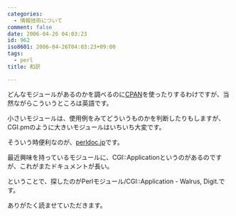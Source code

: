 ```yaml
---
categories:
  - 情報技術について
comment: false
date: 2006-04-26 04:03:23
id: 962
iso8601: 2006-04-26T04:03:23+09:00
tags:
  - perl
title: 和訳

---
```


<p>どんなモジュールがあるのかを調べるのに<a href="http://search.cpan.org">CPAN</a>を使ったりするわけですが、当然ながらこういうところは英語です。</p>

<p>小さいモジュールは、使用例をみてどういうものかを判断したりもしますが、CGI.pmのように大きいモジュールはいちいち大変です。</p>

<p>そういう時便利なのが、<a href="http://perldoc.jp/">perldoc.jp</a>です。</p>

<p>最近興味を持っているモジュールに、CGI::Applicationというのがあるのですが、これがまたドキュメントが長い。</p>

<p>ということで、探したのがPerlモジュール/CGI::Application - Walrus, Digit.です。</p>

<p>ありがたく読ませていただきます。</p>
    	